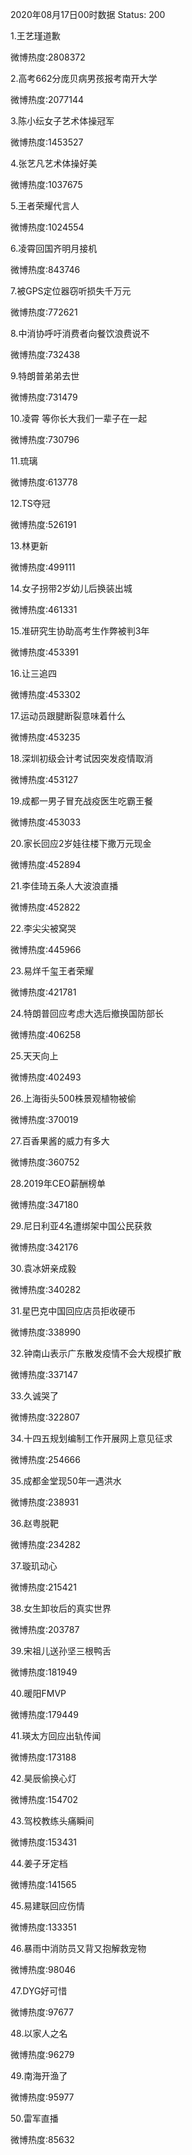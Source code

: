 2020年08月17日00时数据
Status: 200

1.王艺瑾道歉

微博热度:2808372

2.高考662分庞贝病男孩报考南开大学

微博热度:2077144

3.陈小纭女子艺术体操冠军

微博热度:1453527

4.张艺凡艺术体操好美

微博热度:1037675

5.王者荣耀代言人

微博热度:1024554

6.凌霄回国齐明月接机

微博热度:843746

7.被GPS定位器窃听损失千万元

微博热度:772621

8.中消协呼吁消费者向餐饮浪费说不

微博热度:732438

9.特朗普弟弟去世

微博热度:731479

10.凌霄 等你长大我们一辈子在一起

微博热度:730796

11.琉璃

微博热度:613778

12.TS夺冠

微博热度:526191

13.林更新

微博热度:499111

14.女子拐带2岁幼儿后换装出城

微博热度:461331

15.准研究生协助高考生作弊被判3年

微博热度:453391

16.让三追四

微博热度:453302

17.运动员跟腱断裂意味着什么

微博热度:453235

18.深圳初级会计考试因突发疫情取消

微博热度:453127

19.成都一男子冒充战疫医生吃霸王餐

微博热度:453033

20.家长回应2岁娃往楼下撒万元现金

微博热度:452894

21.李佳琦五条人大波浪直播

微博热度:452822

22.李尖尖被窝哭

微博热度:445966

23.易烊千玺王者荣耀

微博热度:421781

24.特朗普回应考虑大选后撤换国防部长

微博热度:406258

25.天天向上

微博热度:402493

26.上海街头500株景观植物被偷

微博热度:370019

27.百香果酱的威力有多大

微博热度:360752

28.2019年CEO薪酬榜单

微博热度:347180

29.尼日利亚4名遭绑架中国公民获救

微博热度:342176

30.袁冰妍亲成毅

微博热度:340282

31.星巴克中国回应店员拒收硬币

微博热度:338990

32.钟南山表示广东散发疫情不会大规模扩散

微博热度:337147

33.久诚哭了

微博热度:322807

34.十四五规划编制工作开展网上意见征求

微博热度:254666

35.成都金堂现50年一遇洪水

微博热度:238931

36.赵粤脱靶

微博热度:234282

37.璇玑动心

微博热度:215421

38.女生卸妆后的真实世界

微博热度:203787

39.宋祖儿送孙坚三根鸭舌

微博热度:181949

40.暖阳FMVP

微博热度:179449

41.瑛太方回应出轨传闻

微博热度:173188

42.昊辰偷换心灯

微博热度:154702

43.驾校教练头痛瞬间

微博热度:153431

44.姜子牙定档

微博热度:141565

45.易建联回应伤情

微博热度:133351

46.暴雨中消防员又背又抱解救宠物

微博热度:98046

47.DYG好可惜

微博热度:97677

48.以家人之名

微博热度:96279

49.南海开渔了

微博热度:95977

50.雷军直播

微博热度:85632

